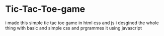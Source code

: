 # Tic-Tac-Toe-game
i made this simple tic tac toe game in html css and js 
i desgined the whole thing with basic and simple css and prgrammes it using javascript

<h1 href="https://amit00008.github.io/Tic-Tac-Toe-game/ > demo here </h1>

star the repo if u like it
